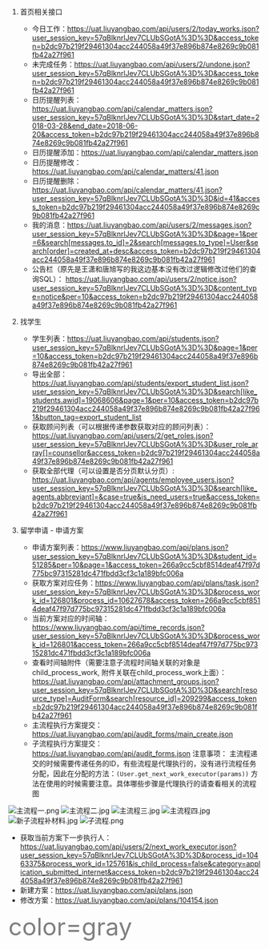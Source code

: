 1. 首页相关接口
    - 今日工作：https://uat.liuyangbao.com/api/users/2/today_works.json?user_session_key=57qBlknrlJev7CLUbSGotA%3D%3D&access_token=b2dc97b219f29461304acc244058a49f37e896b874e8269c9b081fb42a27f961
    - 未完成任务：https://uat.liuyangbao.com/api/users/2/undone.json?user_session_key=57qBlknrlJev7CLUbSGotA%3D%3D&access_token=b2dc97b219f29461304acc244058a49f37e896b874e8269c9b081fb42a27f961
    - 日历提醒列表：https://uat.liuyangbao.com/api/calendar_matters.json?user_session_key=57qBlknrlJev7CLUbSGotA%3D%3D&start_date=2018-03-28&end_date=2018-06-20&access_token=b2dc97b219f29461304acc244058a49f37e896b874e8269c9b081fb42a27f961
    - 日历提醒添加：https://uat.liuyangbao.com/api/calendar_matters.json
    - 日历提醒修改：https://uat.liuyangbao.com/api/calendar_matters/41.json
    - 日历提醒删除：https://uat.liuyangbao.com/api/calendar_matters/41.json?user_session_key=57qBlknrlJev7CLUbSGotA%3D%3D&id=41&access_token=b2dc97b219f29461304acc244058a49f37e896b874e8269c9b081fb42a27f961
    - 我的消息：https://uat.liuyangbao.com/api/users/2/messages.json?user_session_key=57qBlknrlJev7CLUbSGotA%3D%3D&page=1&per=6&search[messages.to_id]=2&search[messages.to_type]=User&search[order]=created_at+desc&access_token=b2dc97b219f29461304acc244058a49f37e896b874e8269c9b081fb42a27f961
    - 公告栏（原先是王潇和唐旭写的我这边基本没有改过逻辑修改过他们的查询SQL）： https://uat.liuyangbao.com/api/users/2/notice.json?user_session_key=57qBlknrlJev7CLUbSGotA%3D%3D&content_type=notice&per=10&access_token=b2dc97b219f29461304acc244058a49f37e896b874e8269c9b081fb42a27f961

2. 找学生
    - 学生列表：https://uat.liuyangbao.com/api/students.json?user_session_key=57qBlknrlJev7CLUbSGotA%3D%3D&page=1&per=10&access_token=b2dc97b219f29461304acc244058a49f37e896b874e8269c9b081fb42a27f961
    - 导出全部：https://uat.liuyangbao.com/api/students/export_student_list.json?user_session_key=57qBlknrlJev7CLUbSGotA%3D%3D&search[like_students.awid]=19068606&page=1&per=10&access_token=b2dc97b219f29461304acc244058a49f37e896b874e8269c9b081fb42a27f961&button_tag=export_student_list
    - 获取顾问列表（可以根据传递参数获取对应的顾问列表）： https://uat.liuyangbao.com/api/users/2/get_roles.json?user_session_key=57qBlknrlJev7CLUbSGotA%3D%3D&user_role_array[]=counsellor&access_token=b2dc97b219f29461304acc244058a49f37e896b874e8269c9b081fb42a27f961
    - 获取全部代理（可以设置是否分页默认分页）: https://uat.liuyangbao.com/api/agents/employee_users.json?user_session_key=57qBlknrlJev7CLUbSGotA%3D%3D&search[like_agents.abbreviant]=&case=true&is_need_users=true&access_token=b2dc97b219f29461304acc244058a49f37e896b874e8269c9b081fb42a27f961

3. 留学申请 - 申请方案
    - 申请方案列表：https://www.liuyangbao.com/api/plans.json?user_session_key=57qBlknrlJev7CLUbSGotA%3D%3D&student_id=51285&per=10&page=1&access_token=266a9cc5cbf8514deaf47f97d775bc97315281dc471fbdd3cf3c1a189bfc006a
    - 获取方案对应任务：https://www.liuyangbao.com/api/plans/task.json?user_session_key=57qBlknrlJev7CLUbSGotA%3D%3D&process_work_id=126801&process_id=10627678&access_token=266a9cc5cbf8514deaf47f97d775bc97315281dc471fbdd3cf3c1a189bfc006a
    - 当前方案对应的时间轴：https://www.liuyangbao.com/api/time_records.json?user_session_key=57qBlknrlJev7CLUbSGotA%3D%3D&process_work_id=126801&access_token=266a9cc5cbf8514deaf47f97d775bc97315281dc471fbdd3cf3c1a189bfc006a
    - 查看时间轴附件（需要注意子流程时间轴关联的对象是child_process_work, 附件关联在child_process_work上面）：https://uat.liuyangbao.com/api/attachment_groups.json?user_session_key=57qBlknrlJev7CLUbSGotA%3D%3D&search[resource_type]=AuditForm&search[resource_id]=209299&access_token=b2dc97b219f29461304acc244058a49f37e896b874e8269c9b081fb42a27f961
    - 主流程执行方案提交：https://uat.liuyangbao.com/api/audit_forms/main_create.json
    - 子流程执行方案提交： https://uat.liuyangbao.com/api/audit_forms.json
   注意事项：
    主流程递交的时候需要传递任务的ID，有些流程是代理执行的，没有进行流程任务分配，因此在分配的方法：```(User.get_next_work_executor(params))```
    方法在使用的时候需要注意。具体哪些步骤是代理执行的请查看相关的流程图

![主流程一.png](https://upload-images.jianshu.io/upload_images/1690043-7f3bdd922cda2e52.png?imageMogr2/auto-orient/strip%7CimageView2/2/w/1240)
![主流程二.jpg](https://upload-images.jianshu.io/upload_images/1690043-09f0f3ecca27b4a8.jpg?imageMogr2/auto-orient/strip%7CimageView2/2/w/1240)
![主流程三.jpg](https://upload-images.jianshu.io/upload_images/1690043-67ac6221d7c85d56.jpg?imageMogr2/auto-orient/strip%7CimageView2/2/w/1240)
![主流程四.jpg](https://upload-images.jianshu.io/upload_images/1690043-5ae99a68328c3815.jpg?imageMogr2/auto-orient/strip%7CimageView2/2/w/1240)
![新子流程补材料.jpg](https://upload-images.jianshu.io/upload_images/1690043-065d41eb01d3eacb.jpg?imageMogr2/auto-orient/strip%7CimageView2/2/w/1240)
![子流程.png](https://upload-images.jianshu.io/upload_images/1690043-c848f9af5800dc37.png?imageMogr2/auto-orient/strip%7CimageView2/2/w/1240)

- 获取当前方案下一步执行人： https://uat.liuyangbao.com/api/users/2/next_work_executor.json?user_session_key=57qBlknrlJev7CLUbSGotA%3D%3D&process_id=10463375&process_work_id=125761&is_child_process=false&category=application_submitted_internet&access_token=b2dc97b219f29461304acc244058a49f37e896b874e8269c9b081fb42a27f961
- 新建方案：https://uat.liuyangbao.com/api/plans.json
- 修改方案：https://uat.liuyangbao.com/api/plans/104154.json

<font color=gray size=72>color=gray</font>













